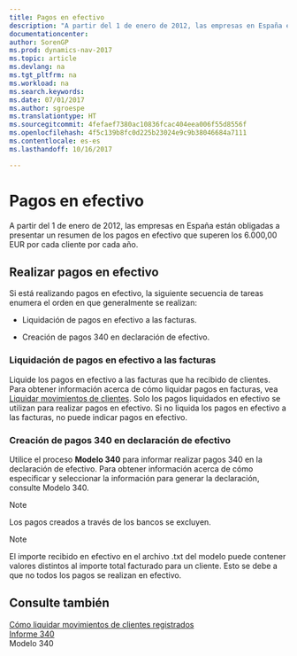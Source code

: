 ```yaml
---
title: Pagos en efectivo
description: "A partir del 1 de enero de 2012, las empresas en España están obligadas a presentar un resumen de los pagos en efectivo que superen los 6.000,00 EUR por cada cliente por cada año."
documentationcenter: 
author: SorenGP
ms.prod: dynamics-nav-2017
ms.topic: article
ms.devlang: na
ms.tgt_pltfrm: na
ms.workload: na
ms.search.keywords: 
ms.date: 07/01/2017
ms.author: sgroespe
ms.translationtype: HT
ms.sourcegitcommit: 4fefaef7380ac10836fcac404eea006f55d8556f
ms.openlocfilehash: 4f5c139b8fc0d225b23024e9c9b38046684a7111
ms.contentlocale: es-es
ms.lasthandoff: 10/16/2017

---
```

# <a name="payments-in-cash"></a>Pagos en efectivo
A partir del 1 de enero de 2012, las empresas en España están obligadas a presentar un resumen de los pagos en efectivo que superen los 6.000,00 EUR por cada cliente por cada año.  
  
## <a name="reporting-payments-in-cash"></a>Realizar pagos en efectivo  
 Si está realizando pagos en efectivo, la siguiente secuencia de tareas enumera el orden en que generalmente se realizan:  
  
-   Liquidación de pagos en efectivo a las facturas.  
  
-   Creación de pagos 340 en declaración de efectivo.  
  
### <a name="applying-payments-in-cash-to-invoices"></a>Liquidación de pagos en efectivo a las facturas  
 Liquide los pagos en efectivo a las facturas que ha recibido de clientes. Para obtener información acerca de cómo liquidar pagos en facturas, vea [Liquidar movimientos de clientes](how-to-apply-customer-ledger-entries.md). Solo los pagos liquidados en efectivo se utilizan para realizar pagos en efectivo. Si no liquida los pagos en efectivo a las facturas, no puede indicar pagos en efectivo.  
  
### <a name="making-340-payments-in-cash-declaration"></a>Creación de pagos 340 en declaración de efectivo  
 Utilice el proceso **Modelo 340** para informar realizar pagos 340 en la declaración de efectivo. Para obtener información acerca de cómo especificar y seleccionar la información para generar la declaración, consulte Modelo 340.  
  
> [!NOTE]  
>  Los pagos creados a través de los bancos se excluyen.  
  
> [!NOTE]  
>  El importe recibido en efectivo en el archivo .txt del modelo puede contener valores distintos al importe total facturado para un cliente. Esto se debe a que no todos los pagos se realizan en efectivo.  
  
## <a name="see-also"></a>Consulte también  
 [Cómo liquidar movimientos de clientes registrados](how-to-apply-customer-ledger-entries.md)   
 [Informe 340](report-340.md)   
 Modelo 340
